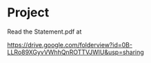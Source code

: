 Project
=======

Read the Statement.pdf at

https://drive.google.com/folderview?id=0B-LLRo89XGyvVWhhQnROTTVJWlU&usp=sharing
